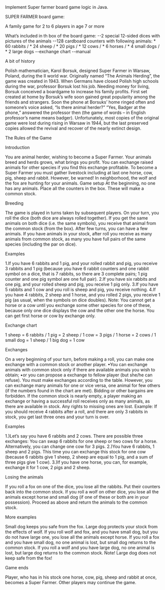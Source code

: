  Implement Super farmer board game logic in Java.

 SUPER FARMER board game:

 A family game for 2 to 6 players in age 7 or more 

 What’s included in th box of the board game:
 --2 special 12-sided dices with pictures of the animals 
 --128 cardboard counters with following animals: 
    * 60 rabbits / 
    * 24 sheep / 
    * 20 pigs / 
    * 12 cows / 
    * 6 horses / 
    * 4 small dogs / 
    * 2 large dogs 
 --exchange chart 
 --manual 

 A bit of history

 Polish mathematician, Karol Borsuk, designed Super Farmer in Warsaw, Poland, during the II world war. Originally named 
 “The Animals Herding”, the game was created in 1943. When Germans have closed Polish high schools during the war, 
 professor Borsuk lost his job. Needing money for living, Borsuk conceived a boardgame to increase his family profits. 
 First set created at home by Borsuk’s wife soon gained great popularity among the friends and strangers. Soon the phone 
 at Borsuks’ home ringed often and someone’s voice asked, “Is there animal herder?” “Yes, Badger at the phone,” answered 
 the professor then (the game of words – in English professor’s name means badger). Unfortunately, most copies of the 
 original game were lost during rising in Warsaw in 1944, but the last preserved copies allowed the revival and recover 
 of the nearly extinct design.  
 
 
 The Rules of the Game 
 
 Introduction
 
 You are animal herder, wishing to become a Super Farmer. Your animals breed and herds grows, what brings you profit. 
 You can exchange raised animals for other species if you find this exchange profitable. To become a Super Farmer you 
 must gather livestock including at last one horse, cow, pig, sheep and rabbit. However, be warned! In neighborhood, 
 the wolf and the fox are hunting for your animals. Game setup At the beginning, no one has any animals. Place all the 
 counters in the box. These will make a common stock. 
 
 Breeding 
 
 The game is played in turns taken by subsequent players. 
 On your turn, you roll the dice (both dice are always rolled together). If you get the same animals on both dice 
 (i.e. the same symbols), you receive that animal from the common stock (from the box). After few turns, you can have a 
 few animals. If you have animals in your stock, after roll you receive as many animals from common stock, as many you 
 have full pairs of the same species (including the par on dice).
 
 Examples
 
 1.If you have 6 rabbits and 1 pig, and your rolled rabbit and pig, you receive 3 rabbits and 1 pig (because you have 6 
 rabbit counters and one rabbit symbol on a dice, that is 7 rabbits, so there are 3 complete pairs; 1 pig counter and 
 one pig symbol are one full pair). 
 2.If you have six rabbits and one pig, and your rolled sheep and pig, you receive 1 pig only. 
 3.If you have 5 rabbits and 1 cow and you roll is sheep and pig, you receive nothing. 
 4.If you have 4 rabbits, 2 sheep and 1 horse, and you rolled 2 pigs, you receive 1 pig (as usual, when the symbols on 
 dice doubles). 
 Note: You cannot get a horse or a cow until you exchange some other species for one of these, because only one dice 
 displays the cow and the other one the horse. You can get first horse or cow by exchange only.
 
 Exchange chart
 
 1 sheep = 6 rabbits / 
 1 pig = 2 sheep / 
 1 cow = 3 pigs / 
 1 horse = 2 cows / 
 1 small dog = 1 sheep / 
 1 big dog = 1 cow
 
 Exchanges 
 
 On a very beginning of your turn, before making a roll, you can make one exchange with a common stock or 
 another player. 
 •You can exchange animals with common stock only if there are available animals you wish to obtain; 
 •or you can propose a exchange to fellow player (but she/he can refuse). 
 You must make exchanges according to the table. 
 However, you can exchange many animals for one or vice versa, one animal for few others (if the numbers found in the 
 chart are met). Bidding or other bargains are forbidden. If the common stock is nearly empty, a player making an 
 exchange or having a successful roll receives only as many animals, as there are available in stock. Any rights to 
 missing ones are lost. Example: If you should receive 4 rabbits after a roll, and there are only 3 rabbits in stock, 
 you get last three ones and your turn is over. 
 
 Examples 
 
 1.)Let’s say you have 6 rabbits and 2 cows. There are possible three exchanges: You can swap 6 rabbits for one sheep 
 or two cows for a horse. Alternatively, you can change one cow for 3 pigs. 
 2.)You have 6 rabbits, 1 sheep and 2 pigs. This time you can exchange this stock for one cow (because 6 rabbits give 1 
 sheep, 2 sheep are equal to 1 pig, and a sum of three pigs give 1 cow). 
 3.)If you have one horse, you can, for example, exchange it for 1 cow, 2 pigs and 2 sheep. 
 
 Losing the animals 
 
 If you roll a fox on one of the dice, you lose all the rabbits. Put their counters back into the 
 common stock. If you roll a wolf on other dice, you lose all the animals except horse and small dog (if one of these or 
 both are in your possession). Proceed as above and return the animals to the common stock. 
 
 More examples 
 
 Small dog keeps you safe from the fox. Large dog protects your stock from the effects of wolf. If you roll wolf and 
 fox, and you have small dog, but you do not have large one, you lose all the animals except horse. If you roll a fox 
 and you have small dog, no one animal is lost, but small dog returns to the common stock. If you roll a wolf and you 
 have large dog, no one animal is lost, but large dog returns to the common stock. Note! Large dog does not keep safe 
 from the fox! 
 
 Game ends 
 
 Player, who has in his stock one horse, cow, pig, sheep and rabbit at once, becomes a Super 
 Farmer. Other players may continue the game.
 
